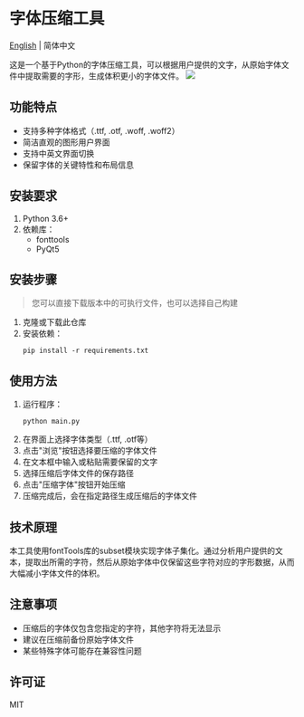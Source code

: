 # 字体压缩工具

[English](README.md) | 简体中文

这是一个基于Python的字体压缩工具，可以根据用户提供的文字，从原始字体文件中提取需要的字形，生成体积更小的字体文件。
![](https://cdn.jsdelivr.net/gh/binwenwu/picgo_02/img/20250518170849.png)
## 功能特点

- 支持多种字体格式（.ttf, .otf, .woff, .woff2）
- 简洁直观的图形用户界面
- 支持中英文界面切换
- 保留字体的关键特性和布局信息

## 安装要求

1. Python 3.6+
2. 依赖库：
   - fonttools
   - PyQt5

## 安装步骤
> 您可以直接下载版本中的可执行文件，也可以选择自己构建
1. 克隆或下载此仓库
2. 安装依赖：
   ```
   pip install -r requirements.txt
   ```

## 使用方法

1. 运行程序：
   ```
   python main.py
   ```
2. 在界面上选择字体类型（.ttf, .otf等）
3. 点击"浏览"按钮选择要压缩的字体文件
4. 在文本框中输入或粘贴需要保留的文字
5. 选择压缩后字体文件的保存路径
6. 点击"压缩字体"按钮开始压缩
7. 压缩完成后，会在指定路径生成压缩后的字体文件

## 技术原理

本工具使用fontTools库的subset模块实现字体子集化。通过分析用户提供的文本，提取出所需的字符，然后从原始字体中仅保留这些字符对应的字形数据，从而大幅减小字体文件的体积。

## 注意事项

- 压缩后的字体仅包含您指定的字符，其他字符将无法显示
- 建议在压缩前备份原始字体文件
- 某些特殊字体可能存在兼容性问题

## 许可证

MIT 
